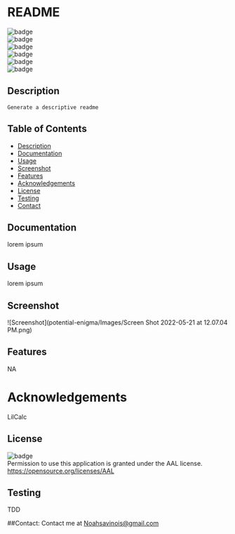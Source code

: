 # README
   ![badge](https://github.com/LilCalc/README-generator-)
   <br> 
   ![badge](https://img.shields.io/github/languages/count/LilCalc/README-generator-)
   <br>
   ![badge](https://img.shields.io/github/issues/LilCalc/README-generator-)
   <br>
   ![badge](https://img.shields.io/github/issues-closed/LilCalc/README-generator-)
   <br>
   ![badge](https://img.shields.io/github/last-commit/LilCalc/README-generator-)
   <br>
   ![badge](https://img.shields.io/badge/license-AAL-important)
   
   ## Description
   
    Generate a descriptive readme
  
   ## Table of Contents
   - [Description](#description)
   - [Documentation](#documentation)
   - [Usage](#usage)
   - [Screenshot](#screenshot)
   - [Features](#features)
   - [Acknowledgements](#acknowledgements)
   - [License](#license)
   - [Testing](#testing)
   - [Contact](#contact)

   ## Documentation
   lorem ipsum
  
   ## Usage
   lorem ipsum
   ## Screenshot
   ![Screenshot](potential-enigma/Images/Screen Shot 2022-05-21 at 12.07.04 PM.png)
   ## Features
   NA
   
   # Acknowledgements
   LilCalc
     
   ## License
   ![badge](https://img.shields.io/badge/license-AAL-important)
   <br>
   Permission to use this application is granted under the AAL license. <https://opensource.org/licenses/AAL>
   ## Testing
   TDD

   ##Contact:
   Contact me at <a href="malito:Noahsavinois@gmail.com">Noahsavinois@gmail.com</a>
